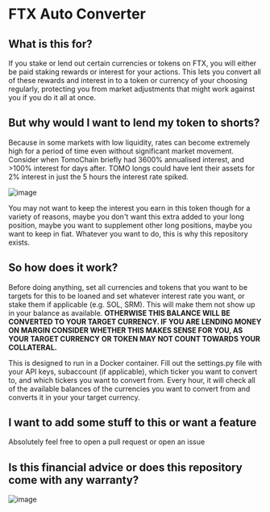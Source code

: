 # FTX Auto Converter

## What is this for?
If you stake or lend out certain currencies or tokens on FTX, you will either be paid staking rewards or interest for your actions. This lets you convert all of these rewards and interest in to a token or currency of your choosing regularly, protecting you from market adjustments that might work against you if you do it all at once. 

## But why would I want to lend my token to shorts?
Because in some markets with low liquidity, rates can become extremely high for a period of time even without significant market movement. Consider when TomoChain briefly had 3600% annualised interest, and >100% interest for days after. TOMO longs could have lent their assets for 2% interest in just the 5 hours the interest rate spiked.  

![image](https://user-images.githubusercontent.com/61923663/134816465-dba669a8-08ec-4032-ab65-b0ff58c25b96.png)

You may not want to keep the interest you earn in this token though for a variety of reasons, maybe you don't want this extra added to your long position, maybe you want to supplement other long positions, maybe you want to keep in fiat. Whatever you want to do, this is why this repository exists. 

## So how does it work?
Before doing anything, set all currencies and tokens that you want to be targets for this to be loaned and set whatever interest rate you want, or stake them if applicable (e.g. SOL, SRM). This will make them not show up in your balance as available. **OTHERWISE THIS BALANCE WILL BE CONVERTED TO YOUR TARGET CURRENCY. IF YOU ARE LENDING MONEY ON MARGIN CONSIDER WHETHER THIS MAKES SENSE FOR YOU, AS YOUR TARGET CURRENCY OR TOKEN MAY NOT COUNT TOWARDS YOUR COLLATERAL.** 

This is designed to run in a Docker container. Fill out the settings.py file with your API keys, subaccount (if applicable), which ticker you want to convert to, and which tickers you want to convert from. Every hour, it will check all of the available balances of the currencies you want to convert from and converts it in your your target currency.

## I want to add some stuff to this or want a feature
Absolutely feel free to open a pull request or open an issue

## Is this financial advice or does this repository come with any warranty?
![image](https://user-images.githubusercontent.com/61923663/134817256-d95af51f-1866-4e66-9c24-28313d3e264d.png)
